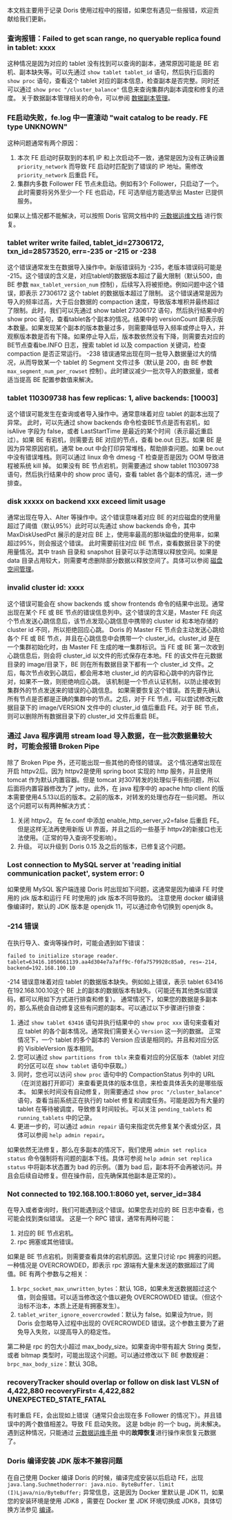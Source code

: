 ﻿本文档主要用于记录 Doris 使用过程中的报错，如果您有遇见一些报错，欢迎贡献给我们更新。

### 查询报错：Failed to get scan range, no queryable replica found in tablet: xxxx
这种情况是因为对应的 tablet 没有找到可以查询的副本，通常原因可能是 BE 宕机、副本缺失等。可以先通过 `show tablet tablet_id` 语句，然后执行后面的 `show proc` 语句，查看这个 tablet 对应的副本信息，检查副本是否完整。同时还可以通过 `show proc "/cluster_balance"` 信息来查询集群内副本调度和修复的进度。
关于数据副本管理相关的命令，可以参阅 [数据副本管理](https://cloud.tencent.com/document/product/1387/70767)。

###  FE启动失败，fe.log 中一直滚动 "wait catalog to be ready. FE type UNKNOWN"
这种问题通常有两个原因：
1. 本次 FE 启动时获取到的本机 IP 和上次启动不一致，通常是因为没有正确设置 `priority_network` 而导致 FE 启动时匹配到了错误的 IP 地址。需修改 `priority_network` 后重启 FE。
2. 集群内多数 Follower FE 节点未启动。例如有3个 Follower，只启动了一个。此时需要将另外至少一个 FE 也启动，FE 可选举组方能选举出 Master 已提供服务。

如果以上情况都不能解决，可以按照 Doris 官网文档中的 [元数据运维文档](https://cloud.tencent.com/document/product/1387/70722) 进行恢复。

###  tablet writer write failed, tablet_id=27306172, txn_id=28573520, err=-235 or -215 or -238
这个错误通常发生在数据导入操作中。新版错误码为 -235，老版本错误码可能是 -215。这个错误的含义是，对应tablet的数据版本超过了最大限制（默认500，由 BE 参数 `max_tablet_version_num` 控制），后续写入将被拒绝。例如问题中这个错误，即表示 27306172 这个 tablet 的数据版本超过了限制。
这个错误通常是因为导入的频率过高，大于后台数据的 compaction 速度，导致版本堆积并最终超过了限制。此时，我们可以先通过 show tablet 27306172 语句，然后执行结果中的 show proc 语句，查看tablet各个副本的情况。结果中的 versionCount 即表示版本数量。如果发现某个副本的版本数量过多，则需要降低导入频率或停止导入，并观察版本数是否有下降。如果停止导入后，版本数依然没有下降，则需要去对应的BE节点查看be.INFO 日志，搜索 tablet id 以及 compaction 关键词，检查 compaction 是否正常运行。
-238 错误通常出现在同一批导入数据量过大的情况，从而导致某一个 tablet 的 Segment 文件过多（默认是 200，由 BE 参数 `max_segment_num_per_rowset` 控制）。此时建议减少一批次导入的数据量，或者适当提高 BE 配置参数值来解决。

### tablet 110309738 has few replicas: 1, alive backends: [10003]
这个错误可能发生在查询或者导入操作中。通常意味着对应 tablet 的副本出现了异常。
此时，可以先通过 show backends 命令检查BE节点是否有宕机，如 isAlive 字段为 false，或者 LastStartTime 是最近的某个时间（表示最近重启过）。如果 BE 有宕机，则需要去 BE 对应的节点，查看 be.out 日志。如果 BE 是因为异常原因宕机，通常 be.out 中会打印异常堆栈，帮助排查问题。如果 be.out 中没有错误堆栈。则可以通过 linux 命令 dmesg -T 检查是否是因为 OOM 导致进程被系统 kill 掉。
如果没有 BE 节点宕机，则需要通过 show tablet 110309738语句，然后执行结果中的 show proc 语句，查看 tablet 各个副本的情况，进一步排查。

### disk xxxxx on backend xxx exceed limit usage
通常出现在导入、Alter 等操作中。这个错误意味着对应 BE 的对应磁盘的使用量超过了阈值（默认95%）此时可以先通过 show backends 命令，其中 MaxDiskUsedPct 展示的是对应 BE 上，使用率最高的那块磁盘的使用率，如果超过95%，则会报这个错误。
此时需要前往对应 BE 节点，查看数据目录下的使用量情况。其中 trash 目录和 snapshot 目录可以手动清理以释放空间。如果是 data 目录占用较大，则需要考虑删除部分数据以释放空间了。具体可以参阅 [磁盘空间管理](https://cloud.tencent.com/document/product/1387/70720)。

###  invalid cluster id: xxxx
这个错误可能会在 show backends 或 show frontends 命令的结果中出现。通常出现在某个 FE 或 BE 节点的错误信息列中。这个错误的含义是，Master FE 向这个节点发送心跳信息后，该节点发现心跳信息中携带的 cluster id 和本地存储的 cluster id 不同，所以拒绝回应心跳。
Doris 的 Master FE 节点会主动发送心跳给各个 FE 或 BE 节点，并且在心跳信息中会携带一个 cluster_id。cluster_id 是在一个集群初始化时，由 Master FE 生成的唯一集群标识。当 FE 或 BE 第一次收到心跳信息后，则会将 cluster_id 以文件的形式保存在本地。FE 的该文件在元数据目录的 image/目录下，BE 则在所有数据目录下都有一个 cluster_id 文件。之后，每次节点收到心跳后，都会用本地 cluster_id 的内容和心跳中的内容作比对，如果不一致，则拒绝响应心跳。
该机制是一个节点认证机制，以防止接收到集群外的节点发送来的错误的心跳信息。
如果需要恢复这个错误。首先要先确认所有节点是否都是正确的集群中的节点。之后，对于 FE 节点，可以尝试修改元数据目录下的 image/VERSION 文件中的 cluster_id 值后重启 FE。对于 BE 节点，则可以删除所有数据目录下的 cluster_id 文件后重启 BE。

### 通过 Java 程序调用 stream load 导入数据，在一批次数据量较大时，可能会报错 Broken Pipe
除了 Broken Pipe 外，还可能出现一些其他的奇怪的错误。
这个情况通常出现在开启 httpv2后。因为 httpv2是使用 spring boot 实现的 http 服务，并且使用 tomcat 作为默认内置容器。但是 tomcat 对307转发的处理似乎有些问题，所以后面将内置容器修改为了 jetty。此外，在 java 程序中的 apache http client 的版本需要使用4.5.13以后的版本。之前的版本，对转发的处理也存在一些问题。
所以这个问题可以有两种解决方式：
1. 关闭 httpv2。
在 fe.conf 中添加 enable_http_server_v2=false 后重启 FE。但是这样无法再使用新版 UI 界面，并且之后的一些基于 httpv2的新接口也无法使用。（正常的导入查询不受影响）。
2. 升级。
可以升级到 Doris 0.15 及之后的版本，已修复这个问题。

###  Lost connection to MySQL server at 'reading initial communication packet', system error: 0
如果使用 MySQL 客户端连接 Doris 时出现如下问题，这通常是因为编译 FE 时使用的 jdk 版本和运行 FE 时使用的 jdk 版本不同导致的。
注意使用 docker 编译镜像编译时，默认的 JDK 版本是 openjdk 11，可以通过命令切换到 openjdk 8。

###  -214 错误
在执行导入、查询等操作时，可能会遇到如下错误：
```
failed to initialize storage reader. tablet=63416.1050661139.aa4d304e7a7aff9c-f0fa7579928c85a0, res=-214, backend=192.168.100.10
```
-214 错误意味着对应 tablet 的数据版本缺失。例如如上错误，表示 tablet 63416在192.168.100.10这个 BE 上的副本的数据版本有缺失。（可能还有其他类似错误码，都可以用如下方式进行排查和修复）。
通常情况下，如果您的数据是多副本的，那么系统会自动修复这些有问题的副本。可以通过以下步骤进行排查：
1. 通过 `show tablet 63416` 语句并执行结果中的 `show proc xxx` 语句来查看对应 tablet 的各个副本情况。通常我们需要关心 `Version` 这一列的数据。
正常情况下，一个 tablet 的多个副本的 Version 应该是相同的。并且和对应分区的 VisibleVersion 版本相同。
2. 您可以通过 `show partitions from tblx` 来查看对应的分区版本（tablet 对应的分区可以在 `show tablet` 语句中获取。）
3. 同时，您也可以访问 `show proc` 语句中的 CompactionStatus 列中的 URL（在浏览器打开即可）来查看更具体的版本信息，来检查具体丢失的是哪些版本。
如果长时间没有自动修复，则需要通过 `show proc "/cluster_balance"` 语句，查看当前系统正在执行的 tablet 修复和调度任务。可能是因为有大量的 tablet 在等待被调度，导致修复时间较长。可以关注 `pending_tablets` 和 `running_tablets` 中的记录。
4. 更进一步的，可以通过 `admin repair` 语句来指定优先修复某个表或分区，具体可以参阅 `help admin repair`。

如果依然无法修复，那么在多副本的情况下，我们使用 `admin set replica status` 命令强制将有问题的副本下线。具体可参阅 `help admin set replica status` 中将副本状态置为 bad 的示例。（置为 bad 后，副本将不会再被访问。并且会后续自动修复。但在操作前，应先确保其他副本是正常的）。

###  Not connected to 192.168.100.1:8060 yet, server_id=384
在导入或者查询时，我们可能遇到这个错误。如果您去对应的 BE 日志中查看，也可能会找到类似错误。
这是一个 RPC 错误，通常有两种可能：
1. 对应的 BE 节点宕机。
2. rpc 拥塞或其他错误。

如果是 BE 节点宕机，则需要查看具体的宕机原因。这里只讨论 rpc 拥塞的问题。
一种情况是 OVERCROWDED，即表示 rpc 源端有大量未发送的数据超过了阈值。BE 有两个参数与之相关：
1. `brpc_socket_max_unwritten_bytes`：默认 1GB，如果未发送数据超过这个值，则会报错。可以适当修改这个值以避免 OVERCROWDED 错误。（但这个治标不治本，本质上还是有拥塞发生）。
2. `tablet_writer_ignore_eovercrowded`：默认为 false。如果设为true，则 Doris 会忽略导入过程中出现的 OVERCROWDED 错误。这个参数主要为了避免导入失败，以提高导入的稳定性。

第二种是 rpc 的包大小超过 max_body_size。如果查询中带有超大 String 类型，或者 bitmap 类型时，可能出现这个问题。可以通过修改以下 BE 参数规避： `brpc_max_body_size`：默认 3GB。

### recoveryTracker should overlap or follow on disk last VLSN of 4,422,880 recoveryFirst= 4,422,882 UNEXPECTED_STATE_FATAL
有时重启 FE，会出现如上错误（通常只会出现在多 Follower 的情况下）。并且错误中的两个数值相差2。导致 FE 启动失败。
这是 bdbje 的一个 bug，尚未解决。遇到这种情况，只能通过 [元数据运维手册](https://cloud.tencent.com/document/product/1387/70722) 中的**故障恢复**进行操作来恢复元数据了。

### Doris 编译安装 JDK 版本不兼容问题
在自己使用 Docker 编译 Doris 的时候，编译完成安装以后启动 FE，出现 `java.lang.Suchmethoderror: java.nio. ByteBuffer. limit (I)Ljava/nio/ByteBuffer;` 异常信息，这是因为 Docker 里默认是 JDK 11，如果您的安装环境是使用 JDK8 ，需要在 Docker 里 JDK 环境切换成 JDK8，具体切换方法参见 [编译](https://doris.apache.org/zh-CN/installing/compilation.html)。
